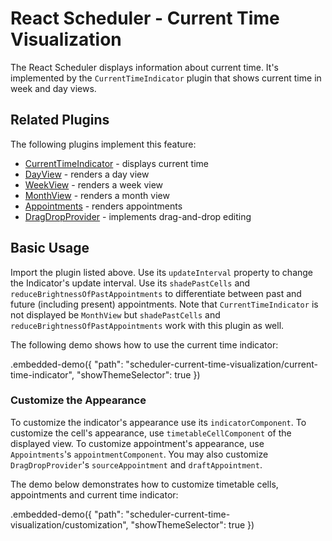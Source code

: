 # React Scheduler - Current Time Visualization

The React Scheduler displays information about current time. It's implemented by the `CurrentTimeIndicator` plugin that shows current time in week and day views.

## Related Plugins

The following plugins implement this feature:

- [CurrentTimeIndicator](../reference/current-time-indicator.md) - displays current time
- [DayView](../reference/day-view.md) - renders a day view
- [WeekView](../reference/week-view.md) - renders a week view
- [MonthView](../reference/month-view.md) - renders a month view
- [Appointments](../reference/appointments.md) - renders appointments
- [DragDropProvider](../reference/drag-drop-provider.md) - implements drag-and-drop editing

## Basic Usage

Import the plugin listed above. Use its `updateInterval` property to change the Indicator's update interval. Use its `shadePastCells` and `reduceBrightnessOfPastAppointments` to differentiate between past and future (including present) appointments. Note that `CurrentTimeIndicator` is not displayed be `MonthView` but `shadePastCells` and `reduceBrightnessOfPastAppointments` work with this plugin as well.

The following demo shows how to use the current time indicator:

.embedded-demo({ "path": "scheduler-current-time-visualization/current-time-indicator", "showThemeSelector": true })

### Customize the Appearance

To customize the indicator's appearance use its `indicatorComponent`. To customize the cell's appearance, use `timetableCellComponent` of the displayed view. To customize appointment's appearance, use `Appointments`'s `appointmentComponent`. You may also customize `DragDropProvider`'s `sourceAppointment` and `draftAppointment`.

The demo below demonstrates how to customize timetable cells, appointments and current time indicator:

.embedded-demo({ "path": "scheduler-current-time-visualization/customization", "showThemeSelector": true })
